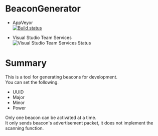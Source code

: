 # BeaconGenerator

- AppVeyor  
[![Build status](https://ci.appveyor.com/api/projects/status/6ass06krioag9tow?svg=true)](https://ci.appveyor.com/project/Tak1wa/beacongenerator)

- Visual Studio Team Services  
![Visual Studio Team Services Status](https://tak1wa.visualstudio.com/_apis/public/build/definitions/ee1cc9c8-ce71-4864-8942-4417780a43ae/3/badge)

# Summary
This is a tool for generating beacons for development.  
You can set the following.

- UUID
- Major
- Minor
- Power

Only one beacon can be activated at a time.  
It only sends beacon's advertisement packet, it does not implement the scanning function.
